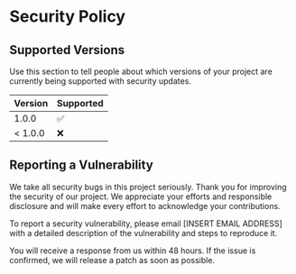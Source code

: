 # Security Policy

## Supported Versions

Use this section to tell people about which versions of your project are
currently being supported with security updates.

| Version | Supported          |
| ------- | ------------------ |
| 1.0.0   | :white_check_mark: |
| < 1.0.0 | :x:                |

## Reporting a Vulnerability

We take all security bugs in this project seriously.
Thank you for improving the security of our project. We appreciate your efforts and responsible disclosure and will make every effort to acknowledge your contributions.

To report a security vulnerability, please email [INSERT EMAIL ADDRESS] with a detailed description of the vulnerability and steps to reproduce it.

You will receive a response from us within 48 hours. If the issue is confirmed, we will release a patch as soon as possible.
